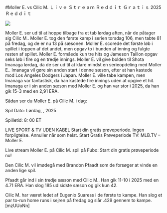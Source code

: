 #Moller E. vs Cilic M. Ｌｉｖｅ Ｓｔｒｅａｍ Ｒｅｄｄｉｔ Ｇｒａｔｉｓ 2025 Ｒｅｄｄｉｔ  
  
  
[![](https://i.imgur.com/qSNzIqt.png)](https://movie.rssnews.media/MumnxHJi.php)  
  
Moller E. ser ud til at hoppe tilbage fra et tab lørdag aften, når de påtager sig Cilic M.. Moller E. tog den første kamp i serien torsdag 106, men tabte 81 på fredag, og de er nu 13 på sæsonen. Moller E. scorede det første løb i spillet i toppen af det andet, men opgav to i bunden af inning og fulgte resten af spillet. Moller E. formåede kun tre hits og Jameson Taillon opgav seks løb i fire og en tredje innings. Moller E. vil give bolden til Shota Imanaga lørdag, da de ser ud til at klare mindst en serieopdeling med Moller E.. Imanaga vil gøre sin anden start i denne sæson, efter at han kastede mod Los Angeles Dodgers i Japan. Moller E. ville tabe kampen, men Imanaga var fantastisk, da han kastede fire innings uden at opgive et hit. Imanaga er i sin anden sæson med Moller E. og han var stor i 2025, da han gik 15-3 med en 2,91 ERA.

Sådan ser du Moller E. på Cilic M. i dag:

Spil Dato: Lørdag, , 2025

Spilletid: 8: 00 ET

LIVE SPORT & TV UDEN KABEL
Start din gratis prøveperiode. Ingen forpligtelse. Annuller når som helst.
Start Gratis Prøveperiode
TV: MLB.TV – Moller E.

Live stream Moller E. på Cilic M. spil på Fubo: Start din gratis prøveperiode nu!

Den Cilic M. vil imødegå med Brandon Pfaadt som de forsøger at vinde en anden lige spil.

Pfaadt går ind i sin tredje sæson med Cilic M.. Han gik 11-10 i 2025 med en 4.71 ERA. Han slog 185 ud sidste sæson og gik kun 42.

Cilic M. har været ledet af Eugenio Suaress i de første to kampe. Han slog et par to-run home runs i sejren på fredag og slår .429 gennem to kampe. [mzUUoNn]